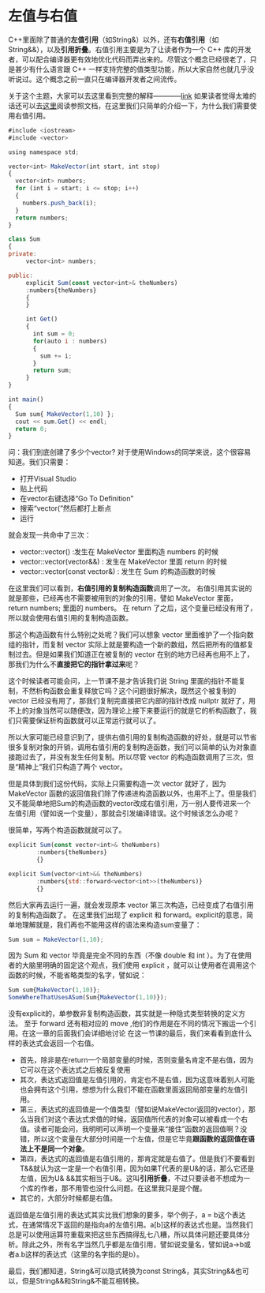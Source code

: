 # 左值与右值
C++里面除了普通的**左值引用**（如String&）以外，还有**右值引用**（如String&&），以及**引用折叠**。右值引用主要是为了让读者作为一个 C++ 库的开发者，可以配合编译器更有效地优化代码而弄出来的。尽管这个概念已经很老了，只是甚少有什么语言跟 C++ 一样支持完整的值类型功能，所以大家自然也就几乎没听说过。这个概念之前一直只在编译器开发者之间流传。

关于这个主题，大家可以去这里看到完整的解释————[link](http://en.cppreference.com/w/cpp/language/value_category)
如果读者觉得太难的话还可以去[这里](https://www.ibm.com/developerworks/cn/aix/library/1307_lisl_c11/)阅读参照文档，在这里我们只简单的介绍一下，为什么我们需要使用右值引用。
``` javascript
#include <iostream>
#include <vector>

using namespace std;

vector<int> MakeVector(int start, int stop)
{
  vector<int> numbers;
  for (int i = start; i <= stop; i++)
  {
    numbers.push_back(i);
  }
  return numbers;
}

class Sum
{
private:
     vector<int> numbers;

public:
     explicit Sum(const vector<int>& theNumbers)
     :numbers{theNumbers}
     {
     }

     int Get()
     {
       int sum = 0;
       for(auto i : numbers)
       {
         sum += i;
       }
       return sum;
     }
}

int main()
{
  Sum sum{ MakeVector(1,10) };
  cout << sum.Get() << endl;
  return 0;
}
```
问：我们到底创建了多少个vector<int>?
对于使用Windows的同学来说，这个很容易知道。我们只需要：
* 打开Visual Studio
* 贴上代码
* 在vector右键选择“Go To Definition”
* 搜索“vector(”然后都打上断点
* 运行

就会发现一共命中了三次：
* vector::vector() :发生在 MakeVector 里面构造 numbers 的时候
* vector::vector(vector&&) : 发生在 MakeVector 里面 return 的时候
* vector::vector(const vector&) : 发生在 Sum 的构造函数的时候

在这里我们可以看到，**右值引用的复制构造函数**调用了一次。 右值引用其实说的就是那些，已经再也不需要被用到的对象的引用，譬如 MakeVector 里面， return numbers; 里面的 numbers。 在 return 了之后，这个变量已经没有用了，所以就会使用右值引用的复制构造函数。

那这个构造函数有什么特别之处呢？我们可以想象 vector 里面维护了一个指向数组的指针，而复制 vector 实际上就是要构造一个新的数组，然后把所有的值都复制过去。但是如果我们知道正在被复制的 vector 在别的地方已经再也用不上了，那我们为什么不**直接把它的指针拿过来**呢？

这个时候读者可能会问，上一节课不是才告诉我们说 String 里面的指针不能复制，不然析构函数会重复释放它吗？这个问题很好解决，既然这个被复制的 vector 已经没有用了，那我们复制完直接把它内部的指针改成 nullptr 就好了，用不上的对象当然可以随便改，因为理论上接下来要运行的就是它的析构函数了，我们只需要保证析构函数就可以正常运行就可以了。

所以大家可能已经意识到了，提供右值引用的复制构造函数的好处，就是可以节省很多复制对象的开销，调用右值引用的复制构造函数，我们可以简单的认为对象直接跑过去了，并没有发生任何复制。所以尽管 vector 的构造函数调用了三次，但是“精神上”我们只构造了两个 vector。

但是具体到我们这份代码，实际上只需要构造一次 vector 就好了，因为 MakeVector 函数的返回值我们除了传递进构造函数以外，也用不上了。但是我们又不能简单地把Sum的构造函数的vector改成右值引用，万一别人要传进来一个左值引用（譬如说一个变量），那就会引发编译错误。这个时候该怎么办呢？

很简单，写两个构造函数就就可以了。
```javascript
explicit Sum(const vector<int>& theNumbers)
        :numbers{theNumbers}
        {}

explicit Sum(vector<int>&& theNumbers)
        :numbers{std::forward<vector<int>>(theNumbers)}
        {}
```
然后大家再去运行一遍，就会发现原本 vector 第三次构造，已经变成了右值引用的复制构造函数了。
在这里我们出现了 explicit 和 forward。explicit的意思，简单地理解就是，我们再也不能用这样的语法来构造sum变量了：
```javascript
Sum sum = MakeVector(1,10);
```
因为 Sum 和 vector<int> 毕竟是完全不同的东西（不像 double 和 int ）。为了在使用者的大脑里明确的固定这个观点，我们使用 explicit ，就可以让使用者在调用这个函数的时候，不能省略类型的名字，譬如说：
```javascript
Sum sum{MakeVector(1,10)};
SomeWhereThatUsesASum(Sum{MakeVector(1,10)});
```
没有explicit的，单参数非复制构造函数，其实就是一种隐式类型转换的定义方法。
至于 forward 还有相对应的 move ,他们的作用是在不同的情况下搬运一个引用。在这一章的后面我们会详细地讨论
在这一节课的最后，我们来看看到底什么样的表达式会返回一个右值。
* 首先，除非是在return一个局部变量的时候，否则变量名肯定不是右值，因为它可以在这个表达式之后被反复使用
* 其次，表达式返回值是左值引用的，肯定也不是右值，因为这意味着别人可能也会拥有这个引用，想想为什么我们不能在函数里面返回局部变量的左值引用。
* 第三，表达式的返回值是一个值类型（譬如说MakeVector返回的vector<int>），那么当我们对这个表达式求值的时候，返回值所代表的对象可以被看成一个右值。读者可能会问，我明明可以声明一个变量来“接住”函数的返回值啊？没错，所以这个变量在大部分时间是一个左值，但是它毕竟**跟函数的返回值在语法上不是同一个对象**。
* 第四，表达式的返回值是右值引用的，那肯定就是右值了。但是我们不要看到T&&就认为这一定是一个右值引用，因为如果T代表的是U&的话，那么它还是左值，因为U& &&其实相当于U&。这叫**引用折叠**，不过只要读者不想成为一个库的作者，那不用管也没什么问题。在这里我只是提个醒。
* 其它的，大部分时候都是右值。

返回值是左值引用的表达式其实比我们想象的要多，举个例子，a = b这个表达式，在通常情况下返回的是指向a的左值引用。a[b]这样的表达式也是。当然我们总是可以使用运算符重载来把这些东西搞得乱七八糟，所以具体问题还要具体分析。除此之外，所有名字当然几乎都是左值引用，譬如说变量名，譬如说a->b或者a.b这样的表达式（这里的名字指的是b）。

最后，我们都知道，String&可以隐式转换为const String&，其实String&&也可以，但是String&&和String&不能互相转换。
